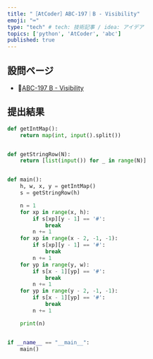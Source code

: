 ```yaml
---
title: "［AtCoder］ABC-197｜B - Visibility"
emoji: "⌨️"
type: "tech" # tech: 技術記事 / idea: アイデア
topics: ['python', 'AtCoder', 'abc']
published: true
---
```


## 設問ページ

- 🔗[ABC-197 B - Visibility](https://atcoder.jp/contests/abc197/tasks/abc197_b)

## 提出結果

```python
def getIntMap():
    return map(int, input().split())


def getStringRow(N):
    return [list(input()) for _ in range(N)]


def main():
    h, w, x, y = getIntMap()
    s = getStringRow(h)

    n = 1
    for xp in range(x, h):
        if s[xp][y - 1] == '#':
            break
        n += 1
    for xp in range(x - 2, -1, -1):
        if s[xp][y - 1] == '#':
            break
        n += 1
    for yp in range(y, w):
        if s[x - 1][yp] == '#':
            break
        n += 1
    for yp in range(y - 2, -1, -1):
        if s[x - 1][yp] == '#':
            break
        n += 1

    print(n)


if __name__ == "__main__":
    main()
```
